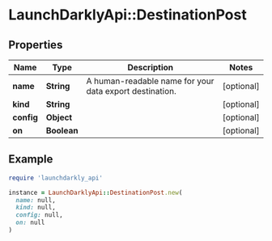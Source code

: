# LaunchDarklyApi::DestinationPost

## Properties

| Name | Type | Description | Notes |
| ---- | ---- | ----------- | ----- |
| **name** | **String** | A human-readable name for your data export destination. | [optional] |
| **kind** | **String** |  | [optional] |
| **config** | **Object** |  | [optional] |
| **on** | **Boolean** |  | [optional] |

## Example

```ruby
require 'launchdarkly_api'

instance = LaunchDarklyApi::DestinationPost.new(
  name: null,
  kind: null,
  config: null,
  on: null
)
```

